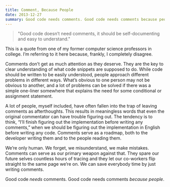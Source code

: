 ```yaml
---
title: Comment, Because People
date: 2013-12-27
summary: Good code needs comments. Good code needs comments because people.
---
```


> "Good code doesn’t need comments, it should be self-documenting and easy to understand."

This is a quote from one of my former computer science professors in college. I’m referring to it here because, frankly, I completely disagree.

Comments don’t get as much attention as they deserve. They are the key to clear understanding of what code snippets are supposed to do. While code should be written to be easily understood, people approach different problems in different ways. What’s obvious to one person may not be obvious to another, and a lot of problems can be solved if there was a simple one-liner somewhere that explains the need for some conditional or assignment statement.

A lot of people, myself included, have often fallen into the trap of leaving comments as afterthoughts. This results in meaningless words that even the original commentator can have trouble figuring out. The tendency is to think, “I’ll finish figuring out the implementation before writing any comments,” when we should be figuring out the implementation in English before writing any code. Comments serve as a roadmap, both to the developer writing them and to the people reading them.

We’re only human. We forget, we misunderstand, we make mistakes. Comments can serve as our primary weapon against that. They spare our future selves countless hours of tracing and they let our co-workers flip straight to the same page we’re on. We can save everybody time by just writing comments.

Good code _needs_ comments. Good code needs comments _because people_.
